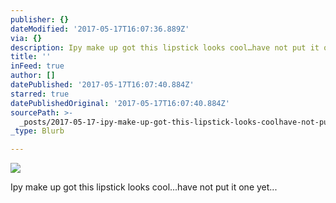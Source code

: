 ```yaml
---
publisher: {}
dateModified: '2017-05-17T16:07:36.889Z'
via: {}
description: Ipy make up got this lipstick looks cool…have not put it one yet…
title: ''
inFeed: true
author: []
datePublished: '2017-05-17T16:07:40.884Z'
starred: true
datePublishedOriginal: '2017-05-17T16:07:40.884Z'
sourcePath: >-
  _posts/2017-05-17-ipy-make-up-got-this-lipstick-looks-coolhave-not-put-it-one.md
_type: Blurb

---
```

![](https://imgflo.herokuapp.com/graph/2b2431f8e7ba7b0/d15d6785ade214172f335e8e93cc831d/croprotate.jpg?cropheight=4032&cropwidth=3024&degrees=-90&input=https%3A%2F%2Fthe-grid-user-content.s3-us-west-2.amazonaws.com%2Faadc9967-2eaf-4d91-9d89-595acd0be806.jpg&x=0&y=0)

Ipy make up got this lipstick looks cool...have not put it one yet...